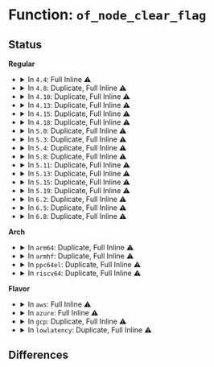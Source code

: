 # Function: <code>of_node_clear_flag</code>

## Status
<b>Regular</b>
<ul>
<li>
<details>
<summary>In <code>4.4</code>: Full Inline ⚠️</summary>

**Collision:** Unique Static

**Inline:** Full

**Transformation:** False

**Instances:**

```
In drivers/i2c/i2c-core.c (0)
Location: include/linux/of.h:658
Inline: True
```
</details>
</li>
<li>
<details>
<summary>In <code>4.8</code>: Duplicate, Full Inline ⚠️</summary>

**Collision:** Static Duplication

**Inline:** Full

**Transformation:** False

**Instances:**

```
In drivers/spi/spi.c (0)
Location: include/linux/of.h:703
Inline: True
```
```
In drivers/i2c/i2c-core.c (0)
Location: include/linux/of.h:703
Inline: True
```
</details>
</li>
<li>
<details>
<summary>In <code>4.10</code>: Duplicate, Full Inline ⚠️</summary>

**Collision:** Static Duplication

**Inline:** Full

**Transformation:** False

**Instances:**

```
In drivers/spi/spi.c (0)
Location: include/linux/of.h:823
Inline: True
```
```
In drivers/i2c/i2c-core.c (0)
Location: include/linux/of.h:823
Inline: True
```
</details>
</li>
<li>
<details>
<summary>In <code>4.13</code>: Duplicate, Full Inline ⚠️</summary>

**Collision:** Static Duplication

**Inline:** Full

**Transformation:** False

**Instances:**

```
In drivers/spi/spi.c (0)
Location: include/linux/of.h:849
Inline: True
```
```
In drivers/i2c/i2c-core-base.c (0)
Location: include/linux/of.h:849
Inline: True
```
</details>
</li>
<li>
<details>
<summary>In <code>4.15</code>: Duplicate, Full Inline ⚠️</summary>

**Collision:** Static Duplication

**Inline:** Full

**Transformation:** False

**Instances:**

```
In drivers/spi/spi.c (0)
Location: include/linux/of.h:902
Inline: True
```
```
In drivers/i2c/i2c-core-base.c (0)
Location: include/linux/of.h:902
Inline: True
```
</details>
</li>
<li>
<details>
<summary>In <code>4.18</code>: Duplicate, Full Inline ⚠️</summary>

**Collision:** Static Duplication

**Inline:** Full

**Transformation:** False

**Instances:**

```
In drivers/spi/spi.c (0)
Location: include/linux/of.h:920
Inline: True
```
```
In drivers/i2c/i2c-core-base.c (0)
Location: include/linux/of.h:920
Inline: True
```
</details>
</li>
<li>
<details>
<summary>In <code>5.0</code>: Duplicate, Full Inline ⚠️</summary>

**Collision:** Static Duplication

**Inline:** Full

**Transformation:** False

**Instances:**

```
In drivers/spi/spi.c (0)
Location: include/linux/of.h:951
Inline: True
```
```
In drivers/i2c/i2c-core-base.c (0)
Location: include/linux/of.h:951
Inline: True
```
</details>
</li>
<li>
<details>
<summary>In <code>5.3</code>: Duplicate, Full Inline ⚠️</summary>

**Collision:** Static Duplication

**Inline:** Full

**Transformation:** False

**Instances:**

```
In drivers/spi/spi.c (0)
Location: include/linux/of.h:951
Inline: True
```
```
In drivers/i2c/i2c-core-base.c (0)
Location: include/linux/of.h:951
Inline: True
```
</details>
</li>
<li>
<details>
<summary>In <code>5.4</code>: Duplicate, Full Inline ⚠️</summary>

**Collision:** Static Duplication

**Inline:** Full

**Transformation:** False

**Instances:**

```
In drivers/spi/spi.c (0)
Location: include/linux/of.h:951
Inline: True
```
```
In drivers/i2c/i2c-core-base.c (0)
Location: include/linux/of.h:951
Inline: True
```
</details>
</li>
<li>
<details>
<summary>In <code>5.8</code>: Duplicate, Full Inline ⚠️</summary>

**Collision:** Static Duplication

**Inline:** Full

**Transformation:** False

**Instances:**

```
In drivers/spi/spi.c (0)
Location: include/linux/of.h:959
Inline: True
```
```
In drivers/i2c/i2c-core-base.c (0)
Location: include/linux/of.h:959
Inline: True
```
</details>
</li>
<li>
<details>
<summary>In <code>5.11</code>: Duplicate, Full Inline ⚠️</summary>

**Collision:** Static Duplication

**Inline:** Full

**Transformation:** False

**Instances:**

```
In drivers/spi/spi.c (0)
Location: include/linux/of.h:971
Inline: True
```
```
In drivers/i2c/i2c-core-base.c (0)
Location: include/linux/of.h:971
Inline: True
```
</details>
</li>
<li>
<details>
<summary>In <code>5.13</code>: Duplicate, Full Inline ⚠️</summary>

**Collision:** Static Duplication

**Inline:** Full

**Transformation:** False

**Instances:**

```
In drivers/spi/spi.c (0)
Location: include/linux/of.h:986
Inline: True
```
```
In drivers/i2c/i2c-core-base.c (0)
Location: include/linux/of.h:986
Inline: True
```
</details>
</li>
<li>
<details>
<summary>In <code>5.15</code>: Duplicate, Full Inline ⚠️</summary>

**Collision:** Static Duplication

**Inline:** Full

**Transformation:** False

**Instances:**

```
In drivers/spi/spi.c (0)
Location: include/linux/of.h:991
Inline: True
```
```
In drivers/i2c/i2c-core-base.c (0)
Location: include/linux/of.h:991
Inline: True
```
</details>
</li>
<li>
<details>
<summary>In <code>5.19</code>: Duplicate, Full Inline ⚠️</summary>

**Collision:** Static Duplication

**Inline:** Full

**Transformation:** False

**Instances:**

```
In drivers/spi/spi.c (0)
Location: include/linux/of.h:813
Inline: True
```
```
In drivers/i2c/i2c-core-base.c (0)
Location: include/linux/of.h:813
Inline: True
```
</details>
</li>
<li>
<details>
<summary>In <code>6.2</code>: Duplicate, Full Inline ⚠️</summary>

**Collision:** Static Duplication

**Inline:** Full

**Transformation:** False

**Instances:**

```
In drivers/spi/spi.c (0)
Location: include/linux/of.h:811
Inline: True
```
```
In drivers/i2c/i2c-core-base.c (0)
Location: include/linux/of.h:811
Inline: True
```
</details>
</li>
<li>
<details>
<summary>In <code>6.5</code>: Duplicate, Full Inline ⚠️</summary>

**Collision:** Static Duplication

**Inline:** Full

**Transformation:** False

**Instances:**

```
In drivers/spi/spi.c (0)
Location: include/linux/of.h:844
Inline: True
```
```
In drivers/i2c/i2c-core-base.c (0)
Location: include/linux/of.h:844
Inline: True
```
</details>
</li>
<li>
<details>
<summary>In <code>6.8</code>: Duplicate, Full Inline ⚠️</summary>

**Collision:** Static Duplication

**Inline:** Full

**Transformation:** False

**Instances:**

```
In drivers/spi/spi.c (0)
Location: include/linux/of.h:843
Inline: True
```
```
In drivers/i2c/i2c-core-base.c (0)
Location: include/linux/of.h:843
Inline: True
```
</details>
</li>
</ul>
<b>Arch</b>
<ul>
<li>
<details>
<summary>In <code>arm64</code>: Duplicate, Full Inline ⚠️</summary>

**Collision:** Static Duplication

**Inline:** Full

**Transformation:** False

**Instances:**

```
In drivers/irqchip/irq-imx-gpcv2.c (ffff800011475e3c)
Location: include/linux/of.h:204
Inline: True
Inline callers:
  - drivers/irqchip/irq-imx-gpcv2.c:imx_gpcv2_irqchip_init
```
```
In drivers/clk/clk-fixed-factor.c (ffff8000107c4eac)
Location: include/linux/of.h:204
Inline: True
Inline callers:
  - drivers/clk/clk-fixed-factor.c:_of_fixed_factor_clk_setup
```
```
In drivers/clk/hisilicon/clk-hi3660.c (ffff800011485504)
Location: include/linux/of.h:204
Inline: True
Inline callers:
  - drivers/clk/hisilicon/clk-hi3660.c:hi3660_clk_crgctrl_of_clk_init_driver
```
```
In drivers/clk/hisilicon/clk-hi6220.c (ffff8000114856a8)
Location: include/linux/of.h:204
Inline: True
Inline callers:
  - drivers/clk/hisilicon/clk-hi6220.c:hi6220_clk_media_of_clk_init_driver
  - drivers/clk/hisilicon/clk-hi6220.c:hi6220_clk_sys_of_clk_init_driver
```
```
In drivers/clk/mediatek/clk-mt6797.c (ffff800011485db8)
Location: include/linux/of.h:204
Inline: True
Inline callers:
  - drivers/clk/mediatek/clk-mt6797.c:mtk_infra_of_clk_init_driver
```
```
In drivers/clk/mediatek/clk-mt2712.c (ffff800011485f60)
Location: include/linux/of.h:204
Inline: True
Inline callers:
  - drivers/clk/mediatek/clk-mt2712.c:mt2712_topckgen_of_clk_init_driver
```
```
In drivers/clk/mediatek/clk-mt8183.c (ffff8000114868fc)
Location: include/linux/of.h:204
Inline: True
Inline callers:
  - drivers/clk/mediatek/clk-mt8183.c:mt8183_topckgen_of_clk_init_driver
```
```
In drivers/clk/sunxi/clk-mod0.c (ffff80001148cd20)
Location: include/linux/of.h:204
Inline: True
Inline callers:
  - drivers/clk/sunxi/clk-mod0.c:sun4i_a10_mod0_of_clk_init_driver
```
```
In drivers/clk/sunxi/clk-sun8i-apb0.c (ffff80001148e4dc)
Location: include/linux/of.h:204
Inline: True
Inline callers:
  - drivers/clk/sunxi/clk-sun8i-apb0.c:sun8i_a23_apb0_of_clk_init_driver
```
```
In drivers/spi/spi.c (ffff8000109c7e60)
Location: include/linux/of.h:204
Inline: True
Inline callers:
  - drivers/spi/spi.c:spi_register_controller
  - drivers/spi/spi.c:spi_unregister_device
```
```
In drivers/rtc/rtc-sun6i.c (ffff80001149e3f0)
Location: include/linux/of.h:204
Inline: True
Inline callers:
  - drivers/rtc/rtc-sun6i.c:sun8i_v3_rtc_clk_of_clk_init_driver
  - drivers/rtc/rtc-sun6i.c:sun8i_r40_rtc_clk_of_clk_init_driver
  - drivers/rtc/rtc-sun6i.c:sun50i_h6_rtc_clk_of_clk_init_driver
  - drivers/rtc/rtc-sun6i.c:sun8i_h3_rtc_clk_of_clk_init_driver
  - drivers/rtc/rtc-sun6i.c:sun8i_a23_rtc_clk_of_clk_init_driver
  - drivers/rtc/rtc-sun6i.c:sun6i_a31_rtc_clk_of_clk_init_driver
```
```
In drivers/i2c/i2c-core-base.c (ffff800010ab02a0)
Location: include/linux/of.h:204
Inline: True
```
```
In drivers/i2c/i2c-core-of.c (ffff800010ab6e4c)
Location: include/linux/of.h:204
Inline: True
Inline callers:
  - drivers/i2c/i2c-core-of.c:of_i2c_register_devices
```
```
In drivers/of/platform.c (ffff800010b6db58)
Location: include/linux/of.h:204
Inline: True
Inline callers:
  - drivers/of/platform.c:of_platform_bus_create
  - drivers/of/platform.c:of_platform_device_create_pdata
```
```
In drivers/of/dynamic.c (ffff800010b7082c)
Location: include/linux/of.h:204
Inline: True
Inline callers:
  - drivers/of/dynamic.c:__of_attach_node
```
```
In drivers/of/irq.c (ffff8000114ac190)
Location: include/linux/of.h:204
Inline: True
Inline callers:
  - drivers/of/irq.c:of_irq_init
```
</details>
</li>
<li>
<details>
<summary>In <code>armhf</code>: Duplicate, Full Inline ⚠️</summary>

**Collision:** Static Duplication

**Inline:** Full

**Transformation:** False

**Instances:**

```
In arch/arm/mach-exynos/suspend.c (c150c864)
Location: include/linux/of.h:204
Inline: True
Inline callers:
  - arch/arm/mach-exynos/suspend.c:exynos_pmu_irq_init
```
```
In arch/arm/mach-imx/gpc.c (c150f260)
Location: include/linux/of.h:204
Inline: True
Inline callers:
  - arch/arm/mach-imx/gpc.c:imx_gpc_init
```
```
In drivers/irqchip/irq-imx-gpcv2.c (c154e444)
Location: include/linux/of.h:204
Inline: True
Inline callers:
  - drivers/irqchip/irq-imx-gpcv2.c:imx_gpcv2_irqchip_init
```
```
In drivers/clk/clk-fixed-factor.c (c08f06a0)
Location: include/linux/of.h:204
Inline: True
Inline callers:
  - drivers/clk/clk-fixed-factor.c:_of_fixed_factor_clk_setup
```
```
In drivers/clk/clk-aspeed.c (c155448c)
Location: include/linux/of.h:204
Inline: True
Inline callers:
  - drivers/clk/clk-aspeed.c:aspeed_cc_g5_of_clk_init_driver
```
```
In drivers/clk/clk-ast2600.c (c1554c58)
Location: include/linux/of.h:204
Inline: True
Inline callers:
  - drivers/clk/clk-ast2600.c:aspeed_cc_g6_of_clk_init_driver
```
```
In drivers/clk/clk-milbeaut.c (c15551c4)
Location: include/linux/of.h:204
Inline: True
Inline callers:
  - drivers/clk/clk-milbeaut.c:m10v_cc_of_clk_init_driver
```
```
In drivers/clk/hisilicon/clk-hi3660.c (c1557acc)
Location: include/linux/of.h:204
Inline: True
Inline callers:
  - drivers/clk/hisilicon/clk-hi3660.c:hi3660_clk_crgctrl_of_clk_init_driver
```
```
In drivers/clk/hisilicon/clk-hi6220.c (c1557c60)
Location: include/linux/of.h:204
Inline: True
Inline callers:
  - drivers/clk/hisilicon/clk-hi6220.c:hi6220_clk_media_of_clk_init_driver
  - drivers/clk/hisilicon/clk-hi6220.c:hi6220_clk_sys_of_clk_init_driver
```
```
In drivers/clk/imx/clk-imx6sll.c (c1568050)
Location: include/linux/of.h:204
Inline: True
Inline callers:
  - drivers/clk/imx/clk-imx6sll.c:imx6sll_of_clk_init_driver
```
```
In drivers/clk/meson/meson8b.c (c157cb90)
Location: include/linux/of.h:204
Inline: True
Inline callers:
  - drivers/clk/meson/meson8b.c:meson8m2_clkc_of_clk_init_driver
  - drivers/clk/meson/meson8b.c:meson8b_clkc_of_clk_init_driver
  - drivers/clk/meson/meson8b.c:meson8_clkc_of_clk_init_driver
```
```
In drivers/clk/renesas/r7s9210-cpg-mssr.c (c157ebcc)
Location: include/linux/of.h:204
Inline: True
Inline callers:
  - drivers/clk/renesas/r7s9210-cpg-mssr.c:cpg_mstp_clks_of_clk_init_driver
```
```
In drivers/clk/samsung/clk-exynos5250.c (c15850a0)
Location: include/linux/of.h:204
Inline: True
Inline callers:
  - drivers/clk/samsung/clk-exynos5250.c:exynos5250_clk_of_clk_init_driver
```
```
In drivers/clk/samsung/clk-exynos5420.c (c1585b1c)
Location: include/linux/of.h:204
Inline: True
Inline callers:
  - drivers/clk/samsung/clk-exynos5420.c:exynos5800_clk_of_clk_init_driver
  - drivers/clk/samsung/clk-exynos5420.c:exynos5420_clk_of_clk_init_driver
```
```
In drivers/clk/samsung/clk-exynos-clkout.c (c1585e4c)
Location: include/linux/of.h:204
Inline: True
Inline callers:
  - drivers/clk/samsung/clk-exynos-clkout.c:exynos5250_clkout_of_clk_init_driver
  - drivers/clk/samsung/clk-exynos-clkout.c:exynos4210_clkout_of_clk_init_driver
```
```
In drivers/spi/spi.c (c0ab0c60)
Location: include/linux/of.h:204
Inline: True
Inline callers:
  - drivers/spi/spi.c:spi_register_controller
  - drivers/spi/spi.c:spi_unregister_device
```
```
In drivers/i2c/i2c-core-base.c (c0b91938)
Location: include/linux/of.h:204
Inline: True
```
```
In drivers/i2c/i2c-core-of.c (c0b96f50)
Location: include/linux/of.h:204
Inline: True
Inline callers:
  - drivers/i2c/i2c-core-of.c:of_i2c_register_devices
```
```
In drivers/of/platform.c (c0c509fc)
Location: include/linux/of.h:204
Inline: True
Inline callers:
  - drivers/of/platform.c:of_platform_bus_create
  - drivers/of/platform.c:of_platform_device_create_pdata
```
```
In drivers/of/dynamic.c (c0c52e70)
Location: include/linux/of.h:204
Inline: True
Inline callers:
  - drivers/of/dynamic.c:__of_attach_node
```
```
In drivers/of/irq.c (c15b08f4)
Location: include/linux/of.h:204
Inline: True
Inline callers:
  - drivers/of/irq.c:of_irq_init
```
</details>
</li>
<li>
<details>
<summary>In <code>ppc64el</code>: Duplicate, Full Inline ⚠️</summary>

**Collision:** Static Duplication

**Inline:** Full

**Transformation:** False

**Instances:**

```
In drivers/spi/spi.c (c000000000a88a50)
Location: include/linux/of.h:204
Inline: True
Inline callers:
  - drivers/spi/spi.c:spi_register_controller
  - drivers/spi/spi.c:spi_unregister_device
```
```
In drivers/i2c/i2c-core-base.c (c000000000b93230)
Location: include/linux/of.h:204
Inline: True
```
```
In drivers/i2c/i2c-core-of.c (c000000000b99e60)
Location: include/linux/of.h:204
Inline: True
Inline callers:
  - drivers/i2c/i2c-core-of.c:of_i2c_register_devices
```
```
In drivers/of/platform.c (c000000000c47f78)
Location: include/linux/of.h:204
Inline: True
Inline callers:
  - drivers/of/platform.c:of_platform_device_create_pdata
```
```
In drivers/of/dynamic.c (c000000000c4bed4)
Location: include/linux/of.h:204
Inline: True
Inline callers:
  - drivers/of/dynamic.c:__of_attach_node
```
```
In drivers/of/irq.c (c0000000013bc57c)
Location: include/linux/of.h:204
Inline: True
Inline callers:
  - drivers/of/irq.c:of_irq_init
```
</details>
</li>
<li>
<details>
<summary>In <code>riscv64</code>: Duplicate, Full Inline ⚠️</summary>

**Collision:** Static Duplication

**Inline:** Full

**Transformation:** False

**Instances:**

```
In drivers/clk/clk-fixed-factor.c (ffffffe0005123e0)
Location: include/linux/of.h:204
Inline: True
Inline callers:
  - drivers/clk/clk-fixed-factor.c:_of_fixed_factor_clk_setup
```
```
In drivers/spi/spi.c (ffffffe00061829a)
Location: include/linux/of.h:204
Inline: True
Inline callers:
  - drivers/spi/spi.c:spi_register_controller
  - drivers/spi/spi.c:spi_unregister_device
```
```
In drivers/i2c/i2c-core-base.c (ffffffe0006b84ec)
Location: include/linux/of.h:204
Inline: True
```
```
In drivers/i2c/i2c-core-of.c (ffffffe0006bc8ea)
Location: include/linux/of.h:204
Inline: True
Inline callers:
  - drivers/i2c/i2c-core-of.c:of_i2c_register_devices
```
```
In drivers/of/platform.c (ffffffe00072235a)
Location: include/linux/of.h:204
Inline: True
Inline callers:
  - drivers/of/platform.c:of_platform_device_create_pdata
```
```
In drivers/of/dynamic.c (ffffffe0007247b0)
Location: include/linux/of.h:204
Inline: True
Inline callers:
  - drivers/of/dynamic.c:__of_attach_node
```
```
In drivers/of/irq.c (ffffffe00003c396)
Location: include/linux/of.h:204
Inline: True
Inline callers:
  - drivers/of/irq.c:of_irq_init
```
</details>
</li>
</ul>
<b>Flavor</b>
<ul>
<li>
<details>
<summary>In <code>aws</code>: Full Inline ⚠️</summary>

**Collision:** Unique Static

**Inline:** Full

**Transformation:** False

**Instances:**

```
In drivers/spi/spi.c (0)
Location: include/linux/of.h:951
Inline: True
```
</details>
</li>
<li>
<details>
<summary>In <code>azure</code>: Full Inline ⚠️</summary>

**Collision:** Unique Static

**Inline:** Full

**Transformation:** False

**Instances:**

```
In drivers/spi/spi.c (0)
Location: include/linux/of.h:951
Inline: True
```
</details>
</li>
<li>
<details>
<summary>In <code>gcp</code>: Duplicate, Full Inline ⚠️</summary>

**Collision:** Static Duplication

**Inline:** Full

**Transformation:** False

**Instances:**

```
In drivers/spi/spi.c (0)
Location: include/linux/of.h:951
Inline: True
```
```
In drivers/i2c/i2c-core-base.c (0)
Location: include/linux/of.h:951
Inline: True
```
</details>
</li>
<li>
<details>
<summary>In <code>lowlatency</code>: Duplicate, Full Inline ⚠️</summary>

**Collision:** Static Duplication

**Inline:** Full

**Transformation:** False

**Instances:**

```
In drivers/spi/spi.c (0)
Location: include/linux/of.h:951
Inline: True
```
```
In drivers/i2c/i2c-core-base.c (0)
Location: include/linux/of.h:951
Inline: True
```
</details>
</li>
</ul>

## Differences
